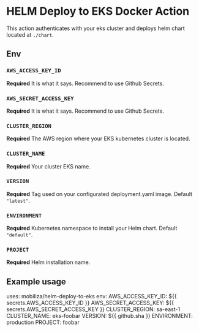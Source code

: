 # HELM Deploy to EKS Docker Action

This action authenticates with your eks cluster and deploys helm chart located at `./chart`.

## Env

### `AWS_ACCESS_KEY_ID`

**Required** It is what it says. Recommend to use Github Secrets.

### `AWS_SECRET_ACCESS_KEY`

**Required** It is what it says. Recommend to use Github Secrets.

### `CLUSTER_REGION`

**Required** The AWS region where your EKS kubernetes cluster is located.

### `CLUSTER_NAME`

**Required** Your cluster EKS name.

### `VERSION`

**Required** Tag used on your configurated deployment.yaml image. Default `"latest"`.

### `ENVIRONMENT`

**Required** Kubernetes namespace to install your Helm chart. Default `"default"`.

### `PROJECT`

**Required** Helm installation name.

## Example usage

uses: mobiliza/helm-deploy-to-eks
env:
  AWS_ACCESS_KEY_ID: ${{ secrets.AWS_ACCESS_KEY_ID }}
  AWS_SECRET_ACCESS_KEY: ${{ secrets.AWS_SECRET_ACCESS_KEY }}
  CLUSTER_REGION: sa-east-1
  CLUSTER_NAME: eks-foobar
  VERSION: ${{ github.sha }}
  ENVIRONMENT: production
  PROJECT: foobar